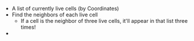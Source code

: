 * A list of currently live cells (by Coordinates)
* Find the neighbors of each live cell
  * If a cell is the neighbor of three live cells, it'll appear in that list three times!
* 